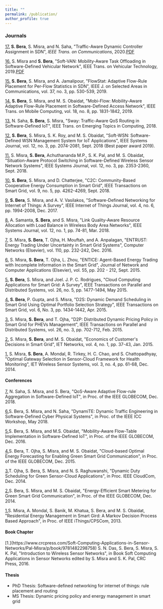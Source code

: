 ```yaml
---
title: ""
permalink: /publication/
author_profile: true
--- 
```


<h3>Journals</h3>

[17.](https://ieeexplore.ieee.org/document/9046815) <b>S. Bera</b>, S. Misra, and N. Saha, "Traffic-Aware Dynamic Controller Assignment in SDN", <i>IEEE Trans. on Communications</i>, 2020.[PDF]()

[16.](https://ieeexplore.ieee.org/document/8930056) S. Misra and <b>S. Bera</b>, "Soft-VAN: Mobility-Aware Task Offloading in Software-Defined Vehicular Network", IEEE Trans. on Vehicular Technology, 2019.[PDF]()

[15.](https://ieeexplore.ieee.org/document/8624498/) <b>S. Bera</b>, S. Misra, and A. Jamalipour, "FlowStat: Adaptive Flow-Rule Placement for Per-Flow Statistics in SDN", IEEE J. on Selected Areas in Communications, vol. 37, no. 3, pp. 530-539, 2019.

[14.](https://ieeexplore.ieee.org/document/8454737/) <b>S. Bera</b>, S. Misra, and M. S. Obaidat, "Mobi-Flow: Mobility-Aware Adaptive Flow-Rule Placement in Software-Defined Access Network", IEEE Trans. on Mobile Computing, vol. 18, no. 8, pp. 1831-1842, 2019.

[13.](https://ieeexplore.ieee.org/document/8385144/) N. Saha, <b>S. Bera</b>, S. Misra, "Sway: Traffic-Aware QoS Routing in Software-Defined IoT", IEEE Trans. on Emerging Topics in Computing, 2018.

[12.](ieeexplore.ieee.org/document/7740067/) <b>S. Bera</b>, S. Misra, S. K. Roy, and M. S. Obaidat, "Soft-WSN: Software-Defined WSN Management System for IoT Applications", IEEE Systems Journal, vol. 12, no. 3, pp. 2074-2081, Sept. 2018 (Best paper award 2019).

[11.](ieeexplore.ieee.org/document/7740067/) S. Misra, <b>S. Bera</b>, Achuthananda M.P., S. K. Pal, and M. S. Obaidat, "Situation-Aware Protocol Switching in Software-Defined Wireless Sensor Network Systems", IEEE Systems Journal, vol. 12, no. 3, pp. 2353-2360, Sept. 2018. 

[10.](ieeexplore.ieee.org/document/7817887/) <b>S. Bera</b>, S. Misra, and D. Chatterjee, "C2C: Community-Based Cooperative Energy Consumption in Smart Grid", IEEE Transactions on Smart Grid, vol. 9, no. 5, pp. 4262-4269, Sept. 2018.

[9.](ieeexplore.ieee.org/document/8017556/) <b>S. Bera</b>, S. Misra, and A. V. Vasilakos, "Software-Defined Networking for Internet of Things: A Survey", IEEE Internet of Things Journal, vol. 4, no. 6, pp. 1994-2008, Dec. 2017.

[8.](ieeexplore.ieee.org/document/7182257/) A. Samanta, <b>S. Bera</b>, and S. Misra, "Link Quality-Aware Resource Allocation with Load Balance in Wireless Body Area Networks", IEEE Systems Journal, vol. 12, no. 1, pp. 74-81, Mar. 2018.

[7.](www.sciencedirect.com/science/article/pii/S1389128616303206) S. Misra, <b>S. Bera</b>, T. Ojha, H. Mouftah, and A. Anpalagan, "ENTRUST: Energy Trading Under Uncertainty in Smart Grid Systems", Computer Networks (Elsevier), vol. 110, pp. 232-242, Dec. 2016.

[6.](www.sciencedirect.com/science/article/pii/S1084804515001083) S. Misra, <b>S. Bera</b>, T. Ojha, L. Zhou, "ENTICE: Agent-Based Energy Trading with Incomplete Information in the Smart Grid", Journal of Network and Computer Applications (Elsevier), vol. 55, pp. 202 - 212, Sept. 2015.

[5.](ieeexplore.ieee.org/document/6809180/) <b>S. Bera</b>, S. Misra, and Joel. J. P. C. Rodrigues, "Cloud Computing Applications for Smart Grid: A Survey", IEEE Transactions on Parallel and Distributed Systems, vol. 26, no. 5, pp. 1477-1494, May 2015.

[4.](ieeexplore.ieee.org/document/7029140/) <b>S. Bera</b>, P. Gupta, and S. Misra, "D2S: Dynamic Demand Scheduling in Smart Grid Using Optimal Portfolio Selection Strategy", IEEE Transactions on Smart Grid, vol. 6, No. 3, pp. 1434-1442, Apr. 2015.

[3.](ieeexplore.ieee.org/document/6782392/) S. Misra, <b>S. Bera</b>, and T. Ojha, "D2P: Distributed Dynamic Pricing Policy in Smart Grid for PHEVs Management", IEEE Transactions on Parallel and Distributed Systems, vol. 26, no. 3, pp. 702-712, Feb. 2015.

[2.](ieeexplore.ieee.org/document/6994376/) S. Misra, <b>S. Bera</b>, and M. S. Obaidat, "Economics of Customer's Decisions in Smart Grid", IET Networks, vol. 4, no. 1, pp. 37-43, Jan. 2015.

[1.](ieeexplore.ieee.org/document/6828878/) S. Misra, <b>S. Bera</b>, A. Mondal, R. Tirkey, H. C. Chao, and S. Chattopadhyay, "Optimal Gateway Selection in Sensor-Cloud Framework for Health Monitoring", IET Wireless Sensor Systems, vol. 3, no. 4, pp. 61-68, Dec. 2014. 


<h4>Conferences</h4>

[7.](https://ieeexplore.ieee.org/document/8647471/) N. Saha, S. Misra, and S. Bera, "QoS-Aware Adaptive Flow-rule Aggregation in Software-Defined IoT", in Proc. of the IEEE GLOBECOM, Dec. 2018.

[6.](https://ieeexplore.ieee.org/document/8403550/)S. Bera, S. Misra, and N. Saha, "DynamiTE: Dynamic Traffic Engineering in Software-Defined Cyber Physical Systems", in Proc. of the IEEE ICC Workshop, May 2018.

[5.](ieeexplore.ieee.org/document/7841995/)S. Bera, S. Misra, and M.S. Obaidat, "Mobility-Aware Flow-Table Implementation in Software-Defined IoT", in Proc. of the IEEE GLOBECOM, Dec. 2016.

[4.](ieeexplore.ieee.org/document/7417591/)S. Bera, T. Ojha, S. Misra, and M. S. Obaidat, "Cloud-based Optimal Energy Forecasting for Enabling Green Smart Grid Communication", in Proc. of the IEEE GLOBECOM, Dec. 2015.

[3.](ieeexplore.ieee.org/document/7037771/)T. Ojha, S. Bera, S. Misra, and N. S. Raghuwanshi, "Dynamic Duty Scheduling for Green Sensor-Cloud Applications", in Proc. IEEE CloudCom, Dec. 2014.

[2.](ieeexplore.ieee.org/document/7037178/)S. Bera, S. Misra, and M. S. Obaidat, "Energy-Efficient Smart Metering for Green Smart Grid Communication", in Proc. of the IEEE GLOBECOM, Dec. 2014.

[1.](ieeexplore.ieee.org/document/6682213/)S. Misra, A. Mondal, S. Banik, M. Khatua, S. Bera, and M. S. Obaidat, "Residential Energy Management in Smart Gird: A Markov Decision Process Based Approach", in Proc. of IEEE iThings/CPSCom, 2013.

<h4>Book Chapter</h4>
[1.](https://www.crcpress.com/Soft-Computing-Applications-in-Sensor-Networks/Pal-Misra/p/book/9781482298758) S. N. Das, S. Bera, S. Misra, S. K. Pal, "Introduction to Wireless Sensor Networks", in Book Soft Computing Applications in Sensor Networks edited by S. Misra and S. K. Pal, CRC Press, 2016.


<h4>Thesis</h4>

* PhD Thesis: Software-defined networking for internet of things: rule placement and routing
* MS Thesis: Dynamic pricing policy and energy management in smart grid
